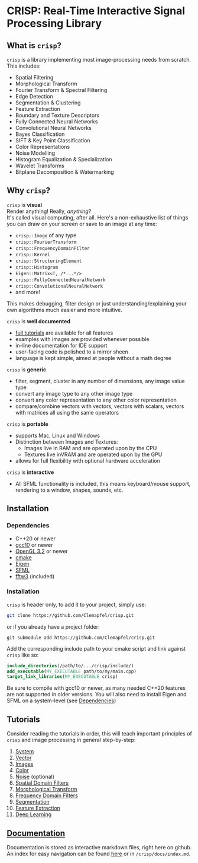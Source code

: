 # CRISP: Real-Time Interactive Signal Processing Library

## What is `crisp`?
`crisp` is a library implementing most image-processing needs from scratch. This includes:
+ Spatial Filtering
+ Morphological Transform
+ Fourier Transform & Spectral Filtering
+ Edge Detection
+ Segmentation & Clustering
+ Feature Extraction
+ Boundary and Texture Descriptors
+ Fully Connected Neural Networks
+ Convolutional Neural Networks
+ Bayes Classification 
+ SIFT & Key Point Classification
+ Color Representations
+ Noise Modelling
+ Histogram Equalization & Specialization
+ Wavelet Transforms
+ Bitplane Decomposition & Watermarking

## Why `crisp`?

`crisp` is **visual**<br>
Render anything! Really, *anything*? <br>
It's called visual computing, after all. Here's a non-exhaustive list of things you can draw on your screen or save to an image at any time:

+ `crisp::Image` of any type
+ `crisp::FourierTransform`
+ `crisp::FrequencyDomainFilter`
+ `crisp::Kernel`
+ `crisp::StructuringElement`
+ `crisp::Histogram`
+ `Eigen::Matrix<T, /*...*/>`
+ `crisp::FullyConnectedNeuralNetwork`
+ `crisp::ConvolutionalNeuralNetwork`
+ and more!

This makes debugging, filter design or just understanding/explaining your own algorithms much easier and more intuitive.

`crisp` is **well documented**<br>
+ [full tutorials](#tutorial) are available for all features
+ examples with images are provided whenever possible
+ in-line documentation for IDE support
+ user-facing code is polished to a mirror sheen
+ language is kept simple, aimed at people without a math degree

`crisp` is **generic**
+ filter, segment, cluster in any number of dimensions, any image value type
+ convert any image type to any other image type
+ convert any color representation to any other color representation
+ compare/combine vectors with vectors, vectors with scalars, vectors with matrices all using the same operators

`crisp` is **portable**<br>
+ supports Mac, Linux and Windows
+ Distinction between Images and Textures:
    - Images live in RAM and are operated upon by the CPU
    - Textures live inVRAM and are operated upon by the GPU
+ allows for full flexibility with optional hardware acceleration

`crisp` is **interactive**<br>
+ All SFML functionality is included, this means keyboard/mouse support, rendering to a window, shapes, sounds, etc.

## Installation
### Dependencies
+ C++20 or newer
+ [gcc10](https://gcc.gnu.org/install/download.html) or newer 
+ [OpenGL 3.2](https://developer.nvidia.com/opengl-driver) or newer
+ [cmake](https://cmake.org/install/)
+ [Eigen](https://eigen.tuxfamily.org/dox/GettingStarted.html)
+ [SFML](https://www.sfml-dev.org/tutorials/1.6/start-linux.php)
+ [fftw3](https://www.fftw.org/) (included)

### Installation
`crisp` is header only, to add it to your project, simply use:

```bash
git clone https://github.com/Clemapfel/crisp.git
```

or if you already have a project folder:
```
git submodule add https://github.com/Clemapfel/crisp.git
```

Add the corresponding include path to your cmake script and link against `crisp` like so:
```cmake
include_directories(/path/to/.../crisp/include/)
add_executable(MY_EXECUTABLE path/to/my/main.cpp)
target_link_libraries(MY_EXECUTABLE crisp)
```
Be sure to compile with gcc10 or newer, as many needed C++20 features are not supported in older versions. You will also need to install Eigen and SFML on a system-level (see [Dependencies](#dependencies))

## Tutorials

Consider reading the tutorials in order, this will teach important principles of `crisp` and image processing in general step-by-step:

1. [System](./docs/system/system.md)
3. [Vector](./docs/vector/vector.md)
4. [Images](./docs/image/image.md)
2. [Color](./docs/color/color.md)
6. [Noise](./docs/noise/noise.md) (optional)
7. [Spatial Domain Filters](./docs/spatial_filters/spatial_domain_filtering.md)
8. [Morphological Transform](./docs/morphological_transform/morphological_transform.md)
9. [Frequency Domain Filters](./docs/frequency_domain/frequency_domain_filtering.md)
10. [Segmentation](./docs/segmentation/segmentation.md)
11. [Feature Extraction](./docs/feature_extraction/feature_extraction.md)
12. [Deep Learning](docs/feature_classification/deep_learning.md)

## [Documentation](./docs/index.md)

Documentation is stored as interactive markdown files, right here on github. An index for easy navigation can be found [here](./docs/index.md) or in `/crisp/docs/index.md`.
